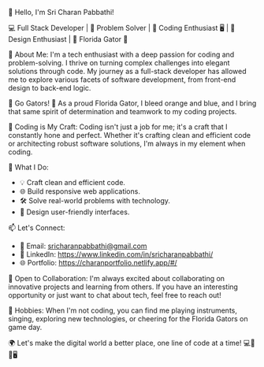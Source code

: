 👋 Hello, I'm Sri Charan Pabbathi!

💻 Full Stack Developer | 🧩 Problem Solver | 💾 Coding Enthusiast 🖥️ | 🎨 Design Enthusiast | 🐊 Florida Gator 🏈 

🌟 About Me:
I'm a tech enthusiast with a deep passion for coding and problem-solving. I thrive on turning complex challenges into elegant solutions through code. My journey as a full-stack developer has allowed me to explore various facets of software development, from front-end design to back-end logic.

🐊 Go Gators! 🏈
As a proud Florida Gator, I bleed orange and blue, and I bring that same spirit of determination and teamwork to my coding projects.

💾 Coding is My Craft:
Coding isn't just a job for me; it's a craft that I constantly hone and perfect. Whether it's crafting clean and efficient code or architecting robust software solutions, I'm always in my element when coding.

🚀 What I Do:
- 💡 Craft clean and efficient code.
- 🌐 Build responsive web applications.
- 🛠️ Solve real-world problems with technology.
- 🎨 Design user-friendly interfaces.


📫 Let's Connect:
- 📧 Email: sricharanpabbathi@gmail.com
- 🔗 LinkedIn:  https://www.linkedin.com/in/sricharanpabbathi/
- 🌐 Portfolio: https://charanportfolio.netlify.app/#/


🌟 Open to Collaboration:
I'm always excited about collaborating on innovative projects and learning from others. If you have an interesting opportunity or just want to chat about tech, feel free to reach out!

🚴 Hobbies:
When I'm not coding, you can find me playing instruments, singing, exploring new technologies, or cheering for the Florida Gators on game day.

🌍 Let's make the digital world a better place, one line of code at a time! 💻🐊🏈🖥️
